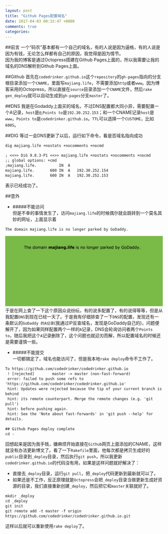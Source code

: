 ```yaml
---
layout: post
title: "Github Pages配置域名"
date: 2017-04-03 00:32:47 +0800
comments: true
categories: 
---
```


##前言
一个“码农”基本都有一个自己的域名，有的人说是因为逼格，有的人说是因为有钱，无论怎么样都有自己的原因，我觉得是因为情节。   
因为我的博客是通过Octopress搭建在Github Pages上面的，所以我需要让我的域名的DNS解析到Github Pages上面。

##Github
首先在`codedrinker.github.io`这个`repository`的`gh-pages`指向的分支根目录添加一个`CNAME`，里面写`majiang.life`，不需要添加`http`或者`www`。因为博客采用的Octopress，所以直接在`source`目录添加一个`CNAME`文件，然后`rake gen_deploy`就可以自动生成到`gh-pages`分支`master`了。

##DNS
我是在Godaddy上面买的域名，不过DNS配置都大同小异，需要配置一个A记录，`host`是`@`,`Points to`是`192.30.252.153`；和一个CNAME记录`host`是`www`，`Points to`是`codedrinker.github.io`。`TTL`可以选择一个`CUSTOME`，比如`600S`。

##DIG
等过一会DNS更新了以后，运行如下命令，看是否域名指向成功
```sh
dig majiang.life +nostats +nocomments +nocmd
```
```
; <<>> DiG 9.8.3-P1 <<>> majiang.life +nostats +nocomments +nocmd
;; global options: +cmd
;majiang.life.			IN	A
majiang.life.		600	IN	A	192.30.252.154
majiang.life.		600	IN	A	192.30.252.153
```
表示已经成功了。

##意外
- #####不能访问  
 但是不幸的事情发生了，访问`majiang.life`的时候偶尔就会跳转到一个莫名其妙的网址，上面显示着

 ```
 The domain majiang.life is no longer parked by GoDaddy.
 ```
 ![Error](/images/posts/godaddy.jpg) 
 于是在网上查了一下这个原因众说纷纭，有的说多配置了，有的说得等等，但是从我配置`DNS`到现在已经一天了。于是我有仔细排查了一下`DNS`的配置，发现还有一条默认的`GoDaddy 的A记录`(我通过IP反查域名，发现是GoDaddy自己的)，问题便解开了，因为如果同样配置两个一样的`A`记录，DNS会轮询访问者两个`Points to`，随后我把这个`A`记录删除了，这个问题也就迎刃而解，所以配置域名的时候还是需要谨慎一些。

- #####不能提交  
 一切都搞定了，域名也能访问了，但是我本地`rake deploy`命令不工作了。  

 ```
 To https://github.com/codedrinker/codedrinker.github.io
  ! [rejected]        master -> master (non-fast-forward)
  error: failed to push some refs to 'https://github.com/codedrinker/codedrinker.github.io'
  hint: Updates were rejected because the tip of your current branch is behind
  hint: its remote counterpart. Merge the remote changes (e.g. 'git pull')
  hint: before pushing again.
  hint: See the 'Note about fast-forwards' in 'git push --help' for details.

 ## Github Pages deploy complete
 cd -
 ```

 回想起来是因为我手贱，嫌麻烦开始直接在`Github`网页上面添加的CNAME，这样就没有办法更新博文了。看了一下`Rakefile`里面，他每次都是拷贝生成好的`public`目录到`_deploy`目录，然后执行`git push`，所以我更新`codedrinker.github.io`的代码没有用，如果是这样问题就好解决了：   

 - 直接去`_deploy`目录，运行`git pull`，把`_deploy`代码更新到最新就可以了。
 - 如果还是不工作，反正原理就是`Octopress`会把`_deploy`目录当做更新生成好资源的目录，我们直接重新创建`_deploy`，然后把它和`master`关联就好了。

 ```
 mkdir _deploy
 cd _deploy
 git init
 git remote add -t master -f origin https://github.com/codedrinker/codedrinker.github.io.git
 ```

 这样以后就可以重新使用`rake deploy`了。
